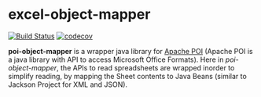 excel-object-mapper
===================

[![Build Status](https://travis-ci.org/millij/poi-object-mapper.svg?branch=master)](https://travis-ci.org/millij/poi-object-mapper)
[![codecov](https://codecov.io/gh/millij/poi-object-mapper/branch/master/graph/badge.svg)](https://codecov.io/gh/millij/poi-object-mapper)


**poi-object-mapper** is a wrapper java library for [Apache POI](https://poi.apache.org/) (Apache POI is a java library with API to access Microsoft Office Formats). Here in *poi-object-mapper*, the APIs to read spreadsheets are wrapped inorder to simplify reading, by mapping the Sheet contents to Java Beans (similar to Jackson Project for XML and JSON).



 
